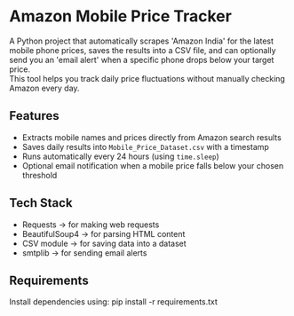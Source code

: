 # Amazon Mobile Price Tracker

A Python project that automatically scrapes 'Amazon India' for the latest mobile phone prices, saves the results into a CSV file, and can optionally send you an 'email alert' when a specific phone drops below your target price.  
This tool helps you track daily price fluctuations without manually checking Amazon every day.

## Features

- Extracts mobile names and prices directly from Amazon search results
- Saves daily results into `Mobile_Price_Dataset.csv` with a timestamp
- Runs automatically every 24 hours (using `time.sleep`)
- Optional email notification when a mobile price falls below your chosen threshold

## Tech Stack

- Requests → for making web requests
- BeautifulSoup4 → for parsing HTML content
- CSV module → for saving data into a dataset
- smtplib → for sending email alerts

## Requirements

Install dependencies using:
  pip install -r requirements.txt
